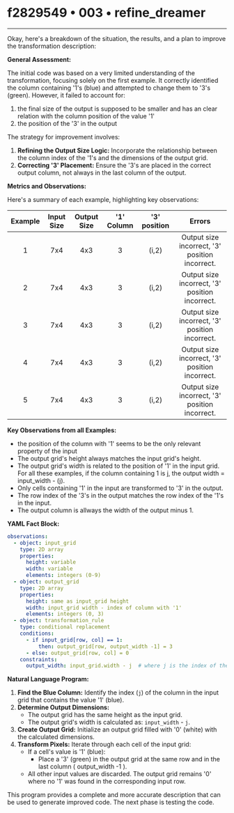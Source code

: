 # f2829549 • 003 • refine_dreamer

---
Okay, here's a breakdown of the situation, the results, and a plan to improve the transformation description:

**General Assessment:**

The initial code was based on a very limited understanding of the transformation, focusing solely on the first example. It correctly identified the column containing '1's (blue) and attempted to change them to '3's (green). However, it failed to account for:
1. the final size of the output is supposed to be smaller and has an clear relation with the column position of the value '1'
2.  the position of the '3' in the output

The strategy for improvement involves:

1.  **Refining the Output Size Logic:** Incorporate the relationship between the column index of the '1's and the dimensions of the output grid.
2.  **Correcting '3' Placement:** Ensure the '3's are placed in the correct output column, not always in the last column of the output.

**Metrics and Observations:**

Here's a summary of each example, highlighting key observations:

| Example | Input Size | Output Size | '1' Column |  '3' position |  Errors   |
| :-----: | :--------: | :---------: | :--------: | :------: | :----------------------------------------------------------------------------------------: |
|    1    |    7x4     |    4x3      |     3      |   (i,2)  | Output size incorrect, '3' position incorrect.                             |
|    2    |    7x4     |    4x3      |     3      |   (i,2)  |  Output size incorrect, '3' position incorrect.                                   |
|    3    |    7x4     |    4x3     |     3      |   (i,2)  |   Output size incorrect, '3' position incorrect.                                      |
|    4    |    7x4     |    4x3     |    3       |   (i,2)  |   Output size incorrect, '3' position incorrect.                                    |
|    5    |    7x4     |    4x3     |     3       |   (i,2)     | Output size incorrect, '3' position incorrect.                       |

**Key Observations from all Examples:**
* the position of the column with '1' seems to be the only relevant property of the input
* The output grid's height always matches the input grid's height.
* The output grid's width is related to the position of '1' in the input grid. For all these examples, if the column containing 1 is j, the output width = input_width - (j).
* Only cells containing '1' in the input are transformed to '3' in the output.
* The row index of the '3's in the output matches the row index of the '1's in the input.
* The output column is allways the width of the output minus 1.

**YAML Fact Block:**

```yaml
observations:
  - object: input_grid
    type: 2D array
    properties:
      height: variable
      width: variable
      elements: integers (0-9)
  - object: output_grid
    type: 2D array
    properties:
      height: same as input_grid height
      width: input_grid width - index of column with '1'
      elements: integers (0, 3)
  - object: transformation_rule
    type: conditional replacement
    conditions:
      - if input_grid[row, col] == 1:
          then: output_grid[row, output_width -1] = 3
      - else: output_grid[row, col] = 0
    constraints:
      output_width: input_grid.width - j  # where j is the index of the column containing '1's
```

**Natural Language Program:**

1.  **Find the Blue Column:** Identify the index (`j`) of the column in the input grid that contains the value '1' (blue).
2.  **Determine Output Dimensions:**
    *   The output grid has the same height as the input grid.
    *   The output grid's width is calculated as: `input_width` - `j`.
3.  **Create Output Grid:** Initialize an output grid filled with '0' (white) with the calculated dimensions.
4.  **Transform Pixels:** Iterate through each cell of the input grid:
    *   If a cell's value is '1' (blue):
        *   Place a '3' (green) in the output grid at the same row and in the last column ( output\_width -1 ).
    *   All other input values are discarded. The output grid remains '0' where no '1' was found in the corresponding input row.

This program provides a complete and more accurate description that can be used to generate improved code. The next phase is testing the code.

